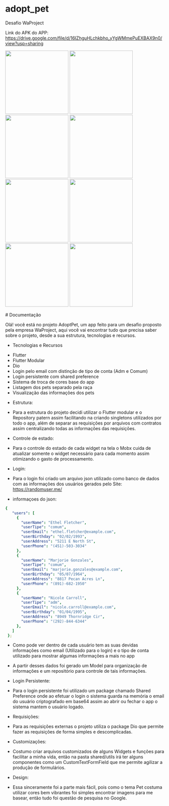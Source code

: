 # adopt_pet

Desafio WaProject

Link do APK do APP: https://drive.google.com/file/d/16IZhguHLchkbho_yYgWMmePuEXBAX9n0/view?usp=sharing
<p float="left">
<img src="https://user-images.githubusercontent.com/57848633/175938602-91aa6b80-0e70-4df0-9cf6-aeb90488d0d0.png" width="200">  
<img src="https://user-images.githubusercontent.com/57848633/175938608-d7e99474-2a77-4e04-b667-da95420dfd22.png" width="200">  
<img src="https://user-images.githubusercontent.com/57848633/175938611-f18e5897-5143-4cfa-978e-0970abcb60bf.png" width="200">  
<img src="https://user-images.githubusercontent.com/57848633/175938615-f810649e-4f19-4833-bde9-273708135658.png" width="200">
<img src="https://user-images.githubusercontent.com/57848633/175938617-b7f77976-91e1-4b8a-9839-19686f37d0c6.png" width="200">
<img src="https://user-images.githubusercontent.com/57848633/175938623-46faf3d7-a361-4a3b-ae54-fd96aae72e8b.png" width="200">
<img src="https://user-images.githubusercontent.com/57848633/175938632-6700dab7-4393-4b4f-9760-29679b7dbfc5.png" width="200">
<img src="https://user-images.githubusercontent.com/57848633/175938640-16f6e758-c4f5-42b7-a3f0-57730fbb6b71.png" width="200">
</p>
# Documentação

Olá! você está no projeto AdoptPet, um app feito para um desafio proposto pela empresa WaProject, aqui você vai encontrar tudo que precisa saber sobre o projeto, desde a sua estrutura, tecnologias e recursos.

* Tecnologias e Recursos
 - Flutter
 - Flutter Modular
 - Dio
 - Login pelo email com distinção de tipo de conta (Adm e Comum) 
 - Login persistente com shared preference
 - Sistema de troca de cores base do app
 - Listagem dos pets separado pela raça
 - Visualização das informações dos pets


* Estrutura:
 - Para a estrutura do projeto decidi utilizar o Flutter modular e o Repository patern assim facilitando na criando singletons utilizados por todo o app, além de separar as requisições por arquivos com contratos assim centralizando todas as informações das requisições.
 
* Controle de estado:
 - Para o controle do estado de cada widget na tela o Mobx cuida de atualizar somente o widget necessário para cada momento assim otimizando o gasto de processamento.

* Login:
 - Para o login foi criado um arquivo json utilizado como banco de dados com as informações dos usuários gerados pelo Site: https://randomuser.me/ 

 - informaçoes do json:
 ```yaml
 {
    "users": [
      {
        "userName": "Ethel Fletcher",
        "userTipe": "comum",
        "userEmail": "ethel.fletcher@example.com",
        "userBirthday": "02/02/1993",
        "userAddress": "5211 E North St",
        "userPhone": "(451)-503-3034"
      },
      {
        "userName": "Marjorie Gonzales",
        "userTipe": "comum",
        "userEmail": "marjorie.gonzales@example.com",
        "userBirthday": "05/07/1964",
        "userAddress": "8817 Pecan Acres Ln",
        "userPhone": "(891)-682-1950"
      },
      {
        "userName": "Nicole Carroll",
        "userTipe": "adm",
        "userEmail": "nicole.carroll@example.com",
        "userBirthday": "01/04/1995",
        "userAddress": "8949 Thornridge Cir",
        "userPhone": "(292)-844-6344"
      },
    ]
  };
 ``` 
  - Como pode ver dentro de cada usuário tem as suas devidas informações como email (Utilizado para o login) e o tipo de conta utilizado para mostrar algumas informações a mais no app

  - A partir desses dados foi gerado um Model para organização de informações e um repositório para controle de tais informações.


* Login Persistente:
 - Para o login persistente foi utilizado um package chamado Shared Preference onde ao efetuar o login o sistema guarda na memória o email do usuário criptografado em base64 assim ao abrir ou fechar o app o sistema mantem o usuário logado.

 * Requisições:
  - Para as requisições externas o projeto utiliza o package Dio que permite fazer as requisições de forma simples e descomplicadas.

 * Customizações:
  - Costumo criar arquivos customizados de alguns Widgets e funções para facilitar a minha vida, então na pasta shared/utils irá ter alguns componentes como um CustomTextFormField que me permite agilizar a produção de formulários.

 * Design:
  - Essa sinceramente foi a parte mais fácil, pois como o tema Pet costuma utilizar cores bem vibrantes foi simples encontrar imagens para me basear, então tudo foi questão de pesquisa no Google.
